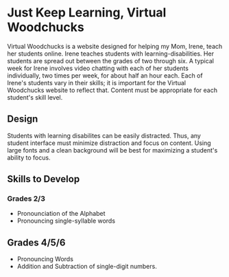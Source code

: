 # Just Keep Learning, Virtual Woodchucks

Virtual Woodchucks is a website designed for helping my Mom, Irene, teach her students online.
Irene teaches students with learning-disabilities.
Her students are spread out between the grades of two through six.
A typical week for Irene involves video chatting with each of her students
individually, two times per week, for about half an hour each.
Each of Irene's students vary in their skills; it is important for the
Virtual Woodchucks website to reflect that.
Content must be appropriate for each student's skill level.

## Design

Students with learning disabilites can be easily distracted.
Thus, any student interface must minimize distraction and focus on content.
Using large fonts and a clean background will be best for maximizing a student's
ability to focus.

## Skills to Develop

### Grades 2/3

- Pronounciation of the Alphabet
- Pronouncing single-syllable words

## Grades 4/5/6

- Pronouncing Words
- Addition and Subtraction of single-digit numbers.
